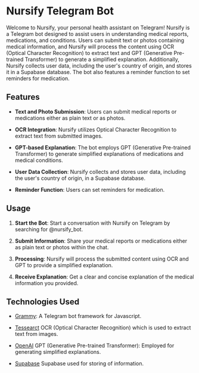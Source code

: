# Nursify Telegram Bot

Welcome to Nursify, your personal health assistant on Telegram! Nursify is a Telegram bot designed to assist users in understanding medical reports, medications, and conditions. Users can submit text or photos containing medical information, and Nursify will process the content using OCR (Optical Character Recognition) to extract text and GPT (Generative Pre-trained Transformer) to generate a simplified explanation. Additionally, Nursify collects user data, including the user's country of origin, and stores it in a Supabase database. The bot also features a reminder function to set reminders for medication.

## Features

-   **Text and Photo Submission**: Users can submit medical reports or medications either as plain text or as photos.

-   **OCR Integration**: Nursify utilizes Optical Character Recognition to extract text from submitted images.

-   **GPT-based Explanation**: The bot employs GPT (Generative Pre-trained Transformer) to generate simplified explanations of medications and medical conditions.

-   **User Data Collection**: Nursify collects and stores user data, including the user's country of origin, in a Supabase database.

-   **Reminder Function**: Users can set reminders for medication.

## Usage

1. **Start the Bot**: Start a conversation with Nursify on Telegram by searching for @nursify_bot.

2. **Submit Information**: Share your medical reports or medications either as plain text or photos within the chat.

3. **Processing**: Nursify will process the submitted content using OCR and GPT to provide a simplified explanation.

4. **Receive Explanation**: Get a clear and concise explanation of the medical information you provided.

## Technologies Used

-   [Grammy](https://github.com/grammyjs/grammy): A Telegram bot framework for Javascript.

-   [Tessearct](https://github.com/tesseract-ocr/tesseract) OCR (Optical Character Recognition) which is used to extract text from images.

-   [OpenAI](https://openai.com/) GPT (Generative Pre-trained Transformer): Employed for generating simplified explanations.

-   [Supabase](https://supabase.com/) Supabase used for storing of information.
